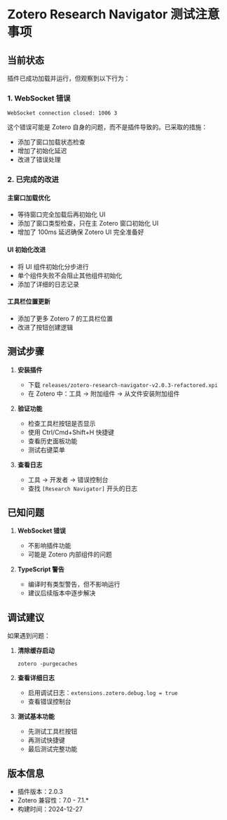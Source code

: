 # Zotero Research Navigator 测试注意事项

## 当前状态

插件已成功加载并运行，但观察到以下行为：

### 1. WebSocket 错误
```
WebSocket connection closed: 1006 3
```

这个错误可能是 Zotero 自身的问题，而不是插件导致的。已采取的措施：
- 添加了窗口加载状态检查
- 增加了初始化延迟
- 改进了错误处理

### 2. 已完成的改进

#### 主窗口加载优化
- 等待窗口完全加载后再初始化 UI
- 添加了窗口类型检查，只在主 Zotero 窗口初始化 UI
- 增加了 100ms 延迟确保 Zotero UI 完全准备好

#### UI 初始化改进
- 将 UI 组件初始化分步进行
- 单个组件失败不会阻止其他组件初始化
- 添加了详细的日志记录

#### 工具栏位置更新
- 添加了更多 Zotero 7 的工具栏位置
- 改进了按钮创建逻辑

## 测试步骤

1. **安装插件**
   - 下载 `releases/zotero-research-navigator-v2.0.3-refactored.xpi`
   - 在 Zotero 中：工具 → 附加组件 → 从文件安装附加组件

2. **验证功能**
   - 检查工具栏按钮是否显示
   - 使用 Ctrl/Cmd+Shift+H 快捷键
   - 查看历史面板功能
   - 测试右键菜单

3. **查看日志**
   - 工具 → 开发者 → 错误控制台
   - 查找 `[Research Navigator]` 开头的日志

## 已知问题

1. **WebSocket 错误**
   - 不影响插件功能
   - 可能是 Zotero 内部组件的问题

2. **TypeScript 警告**
   - 编译时有类型警告，但不影响运行
   - 建议后续版本中逐步解决

## 调试建议

如果遇到问题：

1. **清除缓存启动**
   ```
   zotero -purgecaches
   ```

2. **查看详细日志**
   - 启用调试日志：`extensions.zotero.debug.log = true`
   - 查看错误控制台

3. **测试基本功能**
   - 先测试工具栏按钮
   - 再测试快捷键
   - 最后测试完整功能

## 版本信息

- 插件版本：2.0.3
- Zotero 兼容性：7.0 - 7.1.*
- 构建时间：2024-12-27